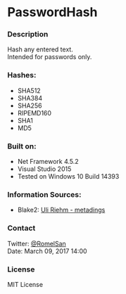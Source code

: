 # PasswordHash
### Description
Hash any entered text.  
Intended for passwords only.

### Hashes:
- SHA512
- SHA384
- SHA256
- RIPEMD160
- SHA1
- MD5

### Built on:
- Net Framework 4.5.2
- Visual Studio 2015
- Tested on Windows 10 Build 14393

### Information Sources:
- Blake2: [Uli Riehm - metadings](https://github.com/metadings/Blake2B.cs) 

### Contact
Twitter: [@RomelSan](http://www.twitter.com/RomelSan)    
Date: March 09, 2017 14:00

### License
MIT License
